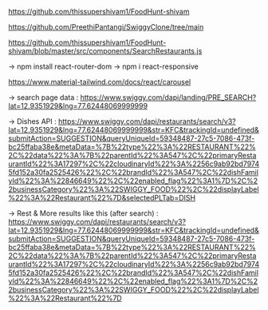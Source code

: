 https://github.com/thissupershivam1/FoodHunt-shivam

https://github.com/PreethiPantangi/SwiggyClone/tree/main

https://github.com/thissupershivam1/FoodHunt-shivam/blob/master/src/components/SearchRestaurants.js

-> npm install react-router-dom
-> npm i react-responsive

https://www.material-tailwind.com/docs/react/carousel

-> search page data : https://www.swiggy.com/dapi/landing/PRE_SEARCH?lat=12.9351929&lng=77.62448069999999

-> Dishes API :   https://www.swiggy.com/dapi/restaurants/search/v3?lat=12.9351929&lng=77.62448069999999&str=KFC&trackingId=undefined&submitAction=SUGGESTION&queryUniqueId=59348487-27c5-7086-473f-bc25ffaba38e&metaData=%7B%22type%22%3A%22RESTAURANT%22%2C%22data%22%3A%7B%22parentId%22%3A547%2C%22primaryRestaurantId%22%3A17297%2C%22cloudinaryId%22%3A%2256c9ab92bd79745fd152a30fa2525426%22%2C%22brandId%22%3A547%2C%22dishFamilyId%22%3A%22846649%22%2C%22enabled_flag%22%3A1%7D%2C%22businessCategory%22%3A%22SWIGGY_FOOD%22%2C%22displayLabel%22%3A%22Restaurant%22%7D&selectedPLTab=DISH


-> Rest & More results like this (after search) : https://www.swiggy.com/dapi/restaurants/search/v3?lat=12.9351929&lng=77.62448069999999&str=KFC&trackingId=undefined&submitAction=SUGGESTION&queryUniqueId=59348487-27c5-7086-473f-bc25ffaba38e&metaData=%7B%22type%22%3A%22RESTAURANT%22%2C%22data%22%3A%7B%22parentId%22%3A547%2C%22primaryRestaurantId%22%3A17297%2C%22cloudinaryId%22%3A%2256c9ab92bd79745fd152a30fa2525426%22%2C%22brandId%22%3A547%2C%22dishFamilyId%22%3A%22846649%22%2C%22enabled_flag%22%3A1%7D%2C%22businessCategory%22%3A%22SWIGGY_FOOD%22%2C%22displayLabel%22%3A%22Restaurant%22%7D